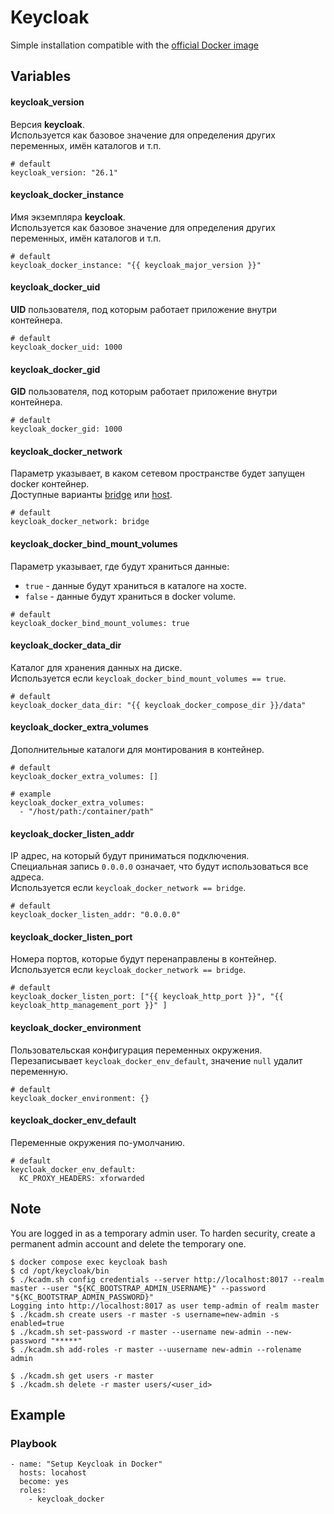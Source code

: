 # Keycloak

Simple installation compatible with the [official Docker image](https://hub.docker.com/r/keycloak/keycloak)


## Variables
#### keycloak_version
Версия **keycloak**.<br/>
Используется как базовое значение для определения других переменных, имён каталогов и т.п.
```
# default
keycloak_version: "26.1"
```

#### keycloak_docker_instance
Имя экземпляра **keycloak**.<br/>
Используется как базовое значение для определения других переменных, имён каталогов и т.п.
```
# default
keycloak_docker_instance: "{{ keycloak_major_version }}"
```

#### keycloak_docker_uid
**UID** пользователя, под которым работает приложение внутри контейнера.
```
# default
keycloak_docker_uid: 1000
```

#### keycloak_docker_gid
**GID** пользователя, под которым работает приложение внутри контейнера.
```
# default
keycloak_docker_gid: 1000
```

#### keycloak_docker_network
Параметр указывает, в каком сетевом пространстве будет запущен docker контейнер.<br/>
Доступные варианты [bridge](https://docs.docker.com/network/drivers/bridge/) или [host](https://docs.docker.com/network/drivers/host/).
```
# default
keycloak_docker_network: bridge
```

#### keycloak_docker_bind_mount_volumes
Параметр указывает, где будут храниться данные:<br/>
* `true` - данные будут храниться в каталоге на хосте.<br/>
* `false` - данные будут храниться в docker volume.
```
# default
keycloak_docker_bind_mount_volumes: true
```

#### keycloak_docker_data_dir
Каталог для хранения данных на диске.<br/>
Используется если `keycloak_docker_bind_mount_volumes == true`.
```
# default
keycloak_docker_data_dir: "{{ keycloak_docker_compose_dir }}/data"
```

#### keycloak_docker_extra_volumes
Дополнительные каталоги для монтирования в контейнер.
```
# default
keycloak_docker_extra_volumes: []

# example
keycloak_docker_extra_volumes:
  - "/host/path:/container/path"
```

#### keycloak_docker_listen_addr
IP адрес, на который будут приниматься подключения.<br/>
Специальная запись `0.0.0.0` означает, что будут использоваться все адреса.<br/>
Используется если `keycloak_docker_network == bridge`.
```
# default
keycloak_docker_listen_addr: "0.0.0.0"
```

#### keycloak_docker_listen_port
Номера портов, которые будут перенаправлены в контейнер.<br/>
Используется если `keycloak_docker_network == bridge`.
```
# default
keycloak_docker_listen_port: ["{{ keycloak_http_port }}", "{{ keycloak_http_management_port }}" ]
```

#### keycloak_docker_environment
Пользовательская конфигурация переменных окружения.<br/>
Перезаписывает `keycloak_docker_env_default`, значение `null` удалит переменную.
```
# default
keycloak_docker_environment: {}
```

#### keycloak_docker_env_default
Переменные окружения по-умолчанию.
```
# default
keycloak_docker_env_default:
  KC_PROXY_HEADERS: xforwarded
```


## Note
You are logged in as a temporary admin user. To harden security, create a permanent admin account and delete the temporary one.

```
$ docker compose exec keycloak bash
$ cd /opt/keycloak/bin
$ ./kcadm.sh config credentials --server http://localhost:8017 --realm master --user "${KC_BOOTSTRAP_ADMIN_USERNAME}" --password "${KC_BOOTSTRAP_ADMIN_PASSWORD}"
Logging into http://localhost:8017 as user temp-admin of realm master
$ ./kcadm.sh create users -r master -s username=new-admin -s enabled=true
$ ./kcadm.sh set-password -r master --username new-admin --new-password "*****"
$ ./kcadm.sh add-roles -r master --uusername new-admin --rolename admin
```

```
$ ./kcadm.sh get users -r master
$ ./kcadm.sh delete -r master users/<user_id>
```


## Example
### Playbook
```
- name: "Setup Keycloak in Docker"
  hosts: locahost
  become: yes
  roles:
    - keycloak_docker
```
